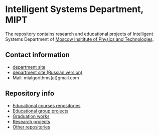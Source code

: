 # Intelligent Systems Department, MIPT
The repository contains research and educational projects of Intelligent Systems Department of [Moscow Insititute of Physics and Technologies](https://mipt.ru/english/).

## Contact information 
* [department site](m1p.org)
* [department site (Russian version)](machinelearning.ru)
* Mail: mlalgorithms(at)gmail.com

## Repository info
* [Educational courses repositories](profile/reps_courses.md)
* [Educational group projects](profile/reps_groups.md)
* [Graduation works](profile/reps_students.md)
* [Research projects](profile/reps_research.md)
* [Other repositories](profile/reps_other.md)